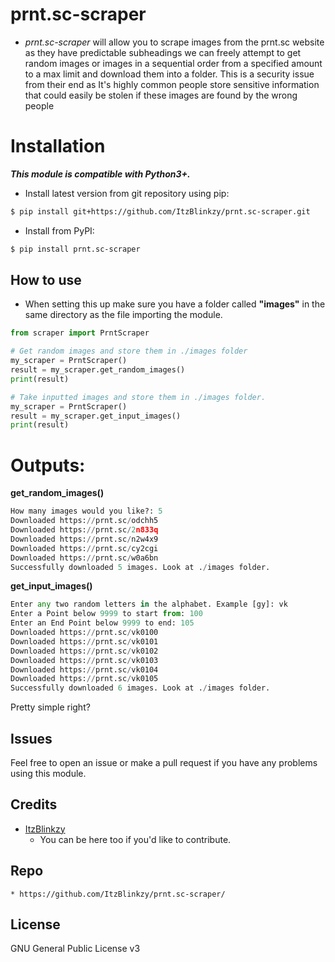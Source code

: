 # prnt.sc-scraper

* *prnt.sc-scraper* will allow you to scrape images from the prnt.sc website as they have predictable subheadings we can freely attempt to get random images or images in a sequential order from a specified amount to a max limit and download them into a folder. This is a security issue from their end as It's highly common people store sensitive information that could easily be stolen if these images are found by the wrong people

# Installation
***This module is compatible with Python3+.***

- Install latest version from git repository using pip:
```bash
$ pip install git+https://github.com/ItzBlinkzy/prnt.sc-scraper.git
```

- Install from PyPI:
```bash
$ pip install prnt.sc-scraper
```

## **How to use**
  * When setting this up make sure you have a folder called **"images"** in the same directory as the file importing the module.

```py
from scraper import PrntScraper

# Get random images and store them in ./images folder
my_scraper = PrntScraper()
result = my_scraper.get_random_images()
print(result)

# Take inputted images and store them in ./images folder.
my_scraper = PrntScraper()
result = my_scraper.get_input_images()
print(result)
```

# Outputs:
**get_random_images()**

```py
How many images would you like?: 5
Downloaded https://prnt.sc/odchh5
Downloaded https://prnt.sc/2n833q
Downloaded https://prnt.sc/n2w4x9
Downloaded https://prnt.sc/cy2cgi
Downloaded https://prnt.sc/w0a6bn
Successfully downloaded 5 images. Look at ./images folder. 
```
**get_input_images()**
```py
Enter any two random letters in the alphabet. Example [gy]: vk
Enter a Point below 9999 to start from: 100
Enter an End Point below 9999 to end: 105
Downloaded https://prnt.sc/vk0100
Downloaded https://prnt.sc/vk0101
Downloaded https://prnt.sc/vk0102
Downloaded https://prnt.sc/vk0103
Downloaded https://prnt.sc/vk0104
Downloaded https://prnt.sc/vk0105
Successfully downloaded 6 images. Look at ./images folder.
```
Pretty simple right?

## Issues
Feel free to open an issue or make a pull request if you have any problems using this module.

## Credits
 * [ItzBlinkzy](https://github.com/ItzBlinkzy/)
      * You can be here too if you'd like to contribute.
        

## Repo
    * https://github.com/ItzBlinkzy/prnt.sc-scraper/

## License
GNU General Public License v3